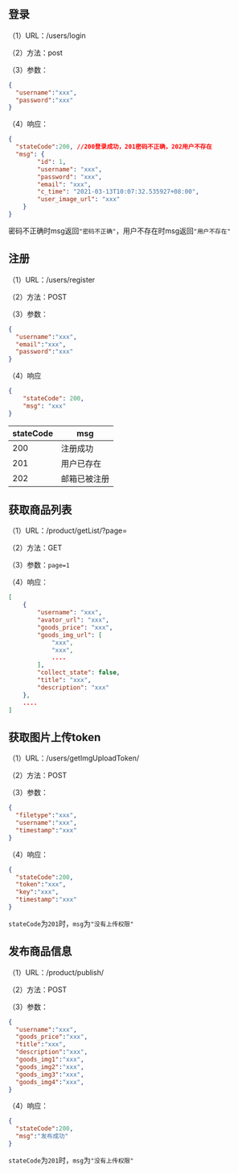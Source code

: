 ## 登录

（1）URL：/users/login

（2）方法：post

（3）参数：

```json
{
  "username":"xxx",
  "password":"xxx"
}
```

（4）响应：

```json
{
  "stateCode":200, //200登录成功，201密码不正确，202用户不存在
  "msg": {
        "id": 1,
        "username": "xxx",
        "password": "xxx",
        "email": "xxx",
        "c_time": "2021-03-13T10:07:32.535927+08:00",
        "user_image_url": "xxx"
    }
}
```

密码不正确时msg返回`"密码不正确"`，用户不存在时msg返回`"用户不存在"`

## 注册

（1）URL：/users/register

（2）方法：POST

（3）参数：

```json
{
  "username":"xxx",
  "email":"xxx",
  "password":"xxx"
}
```

（4）响应

```json
{
    "stateCode": 200,
    "msg": "xxx"
}
```

|stateCode|msg         |
|---------|-----------|
|200      |注册成功    |
|201      |用户已存在  |
|202      |邮箱已被注册|

## 获取商品列表

（1）URL：/product/getList/?page=

（2）方法：GET

（3）参数：`page=1`

（4）响应：

```json
[
    {
        "username": "xxx",
        "avator_url": "xxx",
        "goods_price": "xxx",
        "goods_img_url": [
            "xxx",
            "xxx",
            ....
        ],
        "collect_state": false,
        "title": "xxx",
        "description": "xxx"
    },
    ....
]
```

## 获取图片上传token

（1）URL：/users/getImgUploadToken/

（2）方法：POST

（3）参数：

```json
{
  "filetype":"xxx",
  "username":"xxx",
  "timestamp":"xxx"
}
```

（4）响应：

```json
{
  "stateCode":200,
  "token":"xxx",
  "key":"xxx",
  "timestamp":"xxx"
}
```

`stateCode`为`201`时，`msg`为`"没有上传权限"`

## 发布商品信息

（1）URL：/product/publish/

（2）方法：POST

（3）参数：

```json
{
  "username":"xxx",
  "goods_price":"xxx",
  "title":"xxx",
  "description":"xxx",
  "goods_img1":"xxx",
  "goods_img2":"xxx",
  "goods_img3":"xxx",
  "goods_img4":"xxx",
}
```

（4）响应：

```json
{
  "stateCode":200,
  "msg":"发布成功"
}
```

`stateCode`为`201`时，`msg`为`"没有上传权限"`
